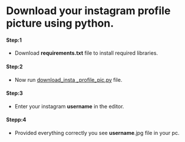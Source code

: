 # Download your instagram profile picture using python.

#### Step:1
* Download **requirements.txt** file to install required libraries.

#### Step:2
* Now run [download_insta _profile_pic.py](https://github.com/Ajay-Kanojiya/Instagram_profile_downloader/blob/master/download_insta%20_profile_pic.py) file.

#### Step:3
* Enter your instagram **username** in the editor.

#### Stepp:4
* Provided everything correctly you see **username**.jpg file in your pc.
